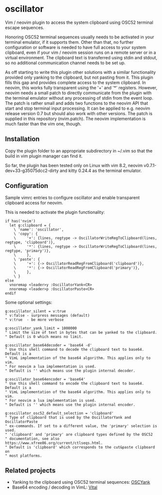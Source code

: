 # oscillator

Vim / neovim plugin to access the system clipboard using OSC52 terminal escape
sequences.

Honoring OSC52 terminal sequences usually needs to be activated in your terminal
emulator, if it supports them. Other than that, no further configuration or
software is needed to have full access to your system clipboard, even if your
vim / neovim session runs on a remote server or in a virtual environment. The
clipboard text is transferred using stdin and stdout, so no additional
communication channel needs to be set up.

As off starting to write this plugin other solutions with a similar
functionality provided only yanking to the clipboard, but not pasting from it.
This plugin fills this gap and provides complete access to the system
clipboard. In neovim, this works fully transparent using the '+' and '*'
registers. However, neovim needs a small patch to directly communicate from the
plugin with the terminal emulator without any processing of stdin from the
event loop. The patch is rather small and adds two functions to the neovim API
that start and stop terminal input processing. It can be applied to e.g. neovim
release version 0.7 but should also work with other versions. The patch is
supplied in this repository (nvim.patch). The neovim implementation is much
faster than the vim one, though.

## Installation

Copy the plugin folder to an appropriate subdirectory in ~/.vim so that the
build in vim plugin manager can find it.

So far, the plugin has been tested only on Linux with vim 8.2, neovim
v0.7.1-dev+33-g35075dcc2-dirty and kitty 0.24.4 as the terminal emulator.

## Configuration

Sample vimrc entries to configure oscillator and enable transparent clipboard
access for neovim.

This is needed to activate the plugin functionality:

    if has('nvim')
      let g:clipboard = {
        \ 'name': 'oscillator',
        \ 'copy': {
        \     '+': {lines, regtype -> OscillatorWriteRegToClipboard(lines, regtype, 'clipboard')},
        \     '*': {lines, regtype -> OscillatorWriteRegToClipboard(lines, regtype, 'primary')},
        \     },
        \ 'paste': {
        \     '+': {-> OscillatorReadRegFromClipboard('clipboard')},
        \     '*': {-> OscillatorReadRegFromClipboard('primary')},
        \     },
        \ }
    else
      vnoremap <leader>y :OscillatorYank<CR>
      nnoremap <leader>p :OscillatorPaste<CR>
    endif

Some optional settings:

    g:oscillator_silent = v:true
    " v:false - surpress messages (default)
    " v:true  - be more verbose

    g:oscillator_yank_limit = 1000000
    " Limit the size of text in bytes that can be yanked to the clipboard.
    " Default is 0 which means no limit.

    g:oscillator_base64decoder = 'base64 -d'
    " Use this shell command to decode the clipboard text to base64. Default is a
    " VimL implementation of the base64 algorithm. This applies only to vim.
    " For neovim a lua implementation is used.
    " Default is '' which means use the plugin internal decoder.

    g:oscillator_base64encoder = 'base64'
    " Use this shell command to encode the clipboard text to base64. Default is a
    " VimL implementation of the base64 algorithm. This applies only to vim.
    " For neovim a lua implementation is used.
    " Default is '' which means use the plugin internal encoder.

    g:oscillator_osc52_default_selection = 'clipboard'
    " Type of clipboard that is used by the OscillatorYank and OscillatorPaste
    " ex-commands. If set to a different value, the 'primary' selection is used.
    " 'clipboard' and 'primary' are clipboard types defined by the OSC52
    " documentation, see also https://www.xfree86.org/current/ctlseqs.html.
    " Default is 'clipboard' which corresponds to the cut&paste clipboard on
    " most platforms.


## Related projects

- Yanking to the clipboard using OSC52 terminal sequences: [OSCYank](https://github.com/ojroques/vim-oscyank)
- Base64 encoding / decoding in VimL: [Vital](https://github.com/vim-jp/vital.vim)
